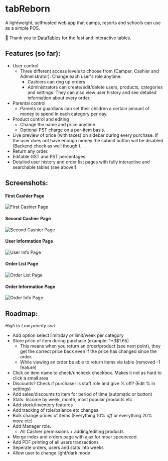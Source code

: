 # tabReborn

A lightweight, selfhosted web app that camps, resorts and schools can use as a simple POS.

:raised_hands: Thank you to [DataTables](https://datatables.net) for the fast and interactive tables.

## Features (so far):

- User control
    - Three different access levels to choose from (Camper, Cashier and Administrator). Change each user's role anytime.
        - Cashiers can ring up orders
        - Administrators can create/edit/delete users, products, categories and settings. They can also view user history and see detailed information about every order.
- Parental control
    - Parents or guardians can set their children a certain amount of money to spend in each category per day.
- Product control and editing
    - Change the name and price anytime.
    - Optional PST charge on a per-item basis.
- Live preview of price (with taxes) on sidebar during every purchase. If the user does not have enough money the submit button will be disabled (Backend check as well though!).
- Return any order.
- Editable GST and PST percentages.
- Detailed user history and order list pages with fully interactive and searchable tables (see above!).

## Screenshots:

#### First Cashier Page
![First Cashier Page](https://images.tadhgboyle.dev/scrn135552.png)

#### Second Cashier Page
![Second Cashier Page](https://images.tadhgboyle.dev/scrn135623.png)

#### User Information Page
![User Info Page](https://images.tadhgboyle.dev/scrn135504.png)

#### Order List Page
![Order List Page](https://images.tadhgboyle.dev/scrn135734.png)

#### Order Information Page
![Order Info Page](https://images.tadhgboyle.dev/scrn135910.png)

## Roadmap:

*High to Low priority sort*
- Add option select limit/day *or* limit/week per category
- Store price of item during purchase (example: 1*3$1.65)
    - This means when you return an order/product (see next point), they get the correct price back even if the price has changed since the order. 
    - While viewing an order be able to return items via table (removed -1 feature)
- Click on item name to check/uncheck checkbox. Makes it not as hard to click a small area
- Discounts? Check if purchaser is staff role and give % off? (Edit % in settings)
- Add sales/discounts to item for period of time (automatic or button)
- Stats: Income by week, month, most popular products etc
- Add stock/inventory features
- Add tracking of role/balance etc changes
- Bulk change prices of items (Everything 10% *off* or everything 20% *more* etc)
- Add Manager role.
    - All Cashier permissions + adding/editing products
- Merge index and orders page with ajax for moar speeeeeed.
- Add PDF printing of all users transactions
- Seperate orders, users and stats into weeks
- Allow user to change light/dark mode